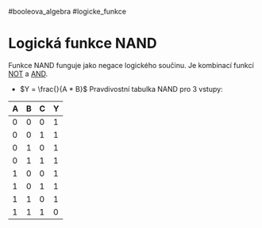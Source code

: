 #booleova_algebra #logicke_funkce
# Logická funkce NAND
Funkce NAND funguje jako negace logického součinu. Je kombinací funkcí [NOT](./NOT.md) a [AND](./AND.md).
- $Y = \frac{}{A * B}$
Pravdivostní tabulka NAND pro 3 vstupy:

| A | B | C | Y |
| -- | -- | -- | -- |
| 0 | 0| 0 | 1 |
|0|0|1|1|
|0|1|0|1|
|0|1|1|1|
|1|0|0|1|
|1|0|1|1|
|1|1|0|1|
|1|1|1|0|
